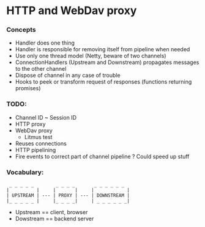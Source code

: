 # HTTP and WebDav proxy
### Concepts
* Handler does one thing
* Handler is responsible for removing itself from pipeline when needed
* Use only one thread model (Netty, beware of two channels)
* ConnectionHandlers (Upstream and Downstream) propagates messages to the other channel
* Dispose of channel in any case of trouble
* Hooks to peek or transform request of responses (functions returning promises)
### TODO:
* Channel ID ~ Session ID
* HTTP proxy
* WebDav proxy
    * Litmus test
* Reuses connections
* HTTP pipelining
* Fire events to correct part of channel pipeline ? Could speed up stuff
### Vocabulary:
```
 _ _ _ _ _        _ _ _ _       _ _ _ _ _ _ 
|          |     |       |     |            |
| UPSTREAM | --- | PROXY | --- | DOWNSTREAM |
|_ _ _ _ _ |     |_ _ _ _|     | _ _ _ _ _ _|
```
* Upstream == client, browser
* Dowstream == backend server
